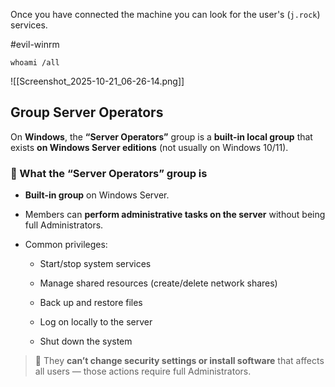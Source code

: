 Once you have connected the machine you can look for the user's (`j.rock`) services.

#evil-winrm
```
whoami /all
```

![[Screenshot_2025-10-21_06-26-14.png]]

## Group Server Operators

On **Windows**, the **“Server Operators”** group is a **built-in local group** that exists **on Windows Server editions** (not usually on Windows 10/11).

### 🧩 What the “Server Operators” group is

- **Built-in group** on Windows Server.
    
- Members can **perform administrative tasks on the server** without being full Administrators.
    
- Common privileges:
    
    - Start/stop system services
        
    - Manage shared resources (create/delete network shares)
        
    - Back up and restore files
        
    - Log on locally to the server
        
    - Shut down the system
        

> 🧠 They **can’t change security settings or install software** that affects all users — those actions require full Administrators.

